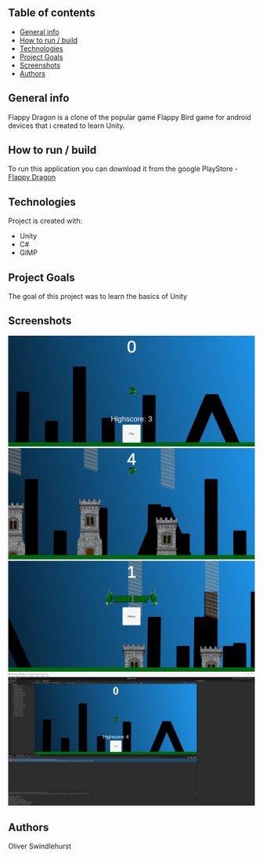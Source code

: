 ## Table of contents
* [General info](#general-info)
* [How to run / build](#how-to-run)
* [Technologies](#technologies)
* [Project Goals](#project-goals)
* [Screenshots](#screenshots)
* [Authors](#authors)

## General info
Flappy Dragon is a clone of the popular game Flappy Bird game for android devices that i created to learn Unity.

## How to run / build
To run this application you can download it from the google PlayStore - [Flappy Dragon](https://play.google.com/store/apps/details?id=com.dragonsoftware.FlappyDragon)

## Technologies
Project is created with:
* Unity
* C#
* GIMP

## Project Goals
The goal of this project was to learn the basics of Unity

## Screenshots
![System Monitoring Center](Screenshots/Main%20Page.jpg)
![System Monitoring Center](Screenshots/Game%20Screen.jpg)
![System Monitoring Center](Screenshots/Game%20Over.jpg)
![System Monitoring Center](Screenshots/Unity%20View.png)

## Authors
Oliver Swindlehurst
